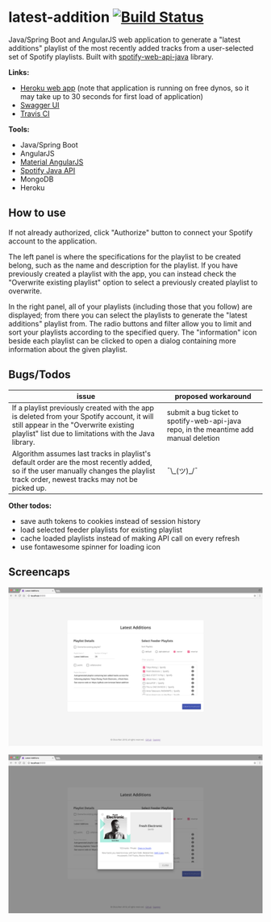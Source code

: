 # latest-addition [![Build Status](https://travis-ci.org/omwan/latest-addition.svg?branch=master)](https://travis-ci.org/omwan/latest-addition)
Java/Spring Boot and AngularJS web application to generate a "latest additions" playlist of the most recently added tracks from a user-selected set of Spotify playlists. Built with [spotify-web-api-java](https://github.com/thelinmichael/spotify-web-api-java) library.

**Links:**

* [Heroku web app](https://nameless-lowlands-57380.herokuapp.com) (note that application is running on free dynos, so it may take up to 30 seconds for first load of application)
* [Swagger UI](https://nameless-lowlands-57380.herokuapp.com/swagger-ui.html)
* [Travis CI](https://travis-ci.org/omwan/latest-addition)

**Tools:**

* Java/Spring Boot
* AngularJS
* [Material AngularJS](https://material.angularjs.org/latest/)
* [Spotify Java API](https://github.com/thelinmichael/spotify-web-api-java)
* MongoDB
* Heroku

## How to use

If not already authorized, click "Authorize" button to connect your Spotify account to the application.

The left panel is where the specifications for the playlist to be created belong, such as the name and description for the playlist. If you have previously created a playlist with the app, you can instead check the "Overwrite existing playlist" option to select a previously created playlist to overwrite.

In the right panel, all of your playlists (including those that you follow) are displayed; from there you can select the playlists to generate the "latest additions" playlist from. The radio buttons and filter allow you to limit and sort your playlists according to the specified query. The "information" icon beside each playlist can be clicked to open a dialog containing more information about the given playlist.

## Bugs/Todos

| issue                                                        | proposed workaround                                          |
| ------------------------------------------------------------ | ------------------------------------------------------------ |
| If a playlist previously created with the app is deleted from your Spotify account, it will still appear in the "Overwrite existing playlist" list due to limitations with the Java library. | submit a bug ticket to spotify-web-api-java repo, in the meantime add manual deletion |
| Algorithm assumes last tracks in playlist's default order are the most recently added, so if the user manually changes the playlist track order, newest tracks may not be picked up. | ¯\\\_(ツ)_/¯                                                 |

**Other todos:**

* save auth tokens to cookies instead of session history
* load selected feeder playlists for existing playlist
* cache loaded playlists instead of making API call on every refresh
* use fontawesome spinner for loading icon

## Screencaps

![app main view](screencaps/app_main_view.png)

![plalist details dialog](screencaps/playlist_details_dialog.png)

